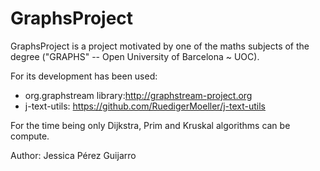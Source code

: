 # GraphsProject 

GraphsProject is a project motivated by one of the maths subjects of the degree ("GRAPHS" -- Open University of Barcelona ~ UOC).


For its development has been used: 
- org.graphstream library:http://graphstream-project.org
- j-text-utils: https://github.com/RuedigerMoeller/j-text-utils
    
For the time being only Dijkstra, Prim and Kruskal algorithms can be compute. 



Author: Jessica Pérez Guijarro
